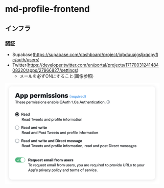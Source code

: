 # md-profile-frontend

## インフラ

### 認証

- Supabase(https://supabase.com/dashboard/project/iqbduuajgsljxqcpyflc/auth/users)
- Twitter(https://developer.twitter.com/en/portal/projects/1717003124148408320/apps/27966827/settings)
    - メールを必ずONにすること(画像参照)

![](./public/doc-twitter.png)